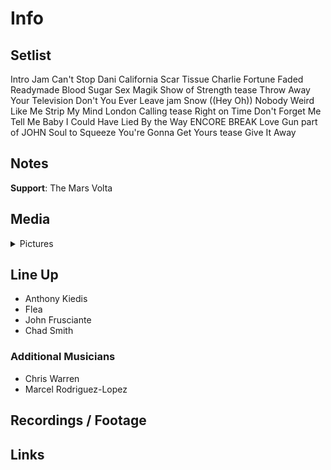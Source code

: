 # Info

## Setlist

Intro Jam
Can't Stop
Dani California
Scar Tissue
Charlie
Fortune Faded
Readymade
Blood Sugar Sex Magik
Show of Strength tease
Throw Away Your Television
Don't You Ever Leave jam
Snow ((Hey Oh))
Nobody Weird Like Me
Strip My Mind
London Calling tease
Right on Time
Don't Forget Me
Tell Me Baby
I Could Have Lied
By the Way
ENCORE BREAK
Love Gun part of JOHN
Soul to Squeeze
You're Gonna Get Yours tease
Give It Away

## Notes

**Support**: The Mars Volta

## Media 

<details>
  <summary>Pictures</summary>
  <!--<img alt="Setlist" title="Setlist" src="_.jpg" height="200" />
  <img alt="Flyer" title="Flyer" src="_.jpg" height="200" />
  <img alt="Clipper" title="Clipper" src="_.jpg" height="200" />
  <img alt="Ticket" title="Ticket" src="_.jpg" height="200" />
  -->
</details>

## Line Up

* Anthony Kiedis
* Flea
* John Frusciante
* Chad Smith

### Additional Musicians

* Chris Warren  
* Marcel Rodriguez-Lopez

## Recordings / Footage

## Links